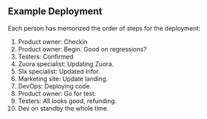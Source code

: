 ## Example Deployment

Each person has memorized the order of steps for the deployment:

1. Product owner: Checkin
2. Product owner: Begin.  Good on regressions?
3. Testers: Confirmed
4. Zuora specialist: Updating Zuora.
5. Slx specialist: Updated Infor.
6. Marketing site: Update landing.
7. DevOps: Deploying code.
8. Product owner: Go for test.
9. Testers: All looks good, refunding.
10. Dev on standby the whole time.

